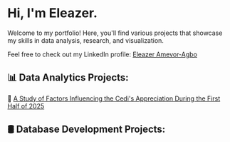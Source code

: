 # Hi, I'm Eleazer.
Welcome to my portfolio! Here, you'll find various projects that showcase my skills in data analysis, research, and visualization.

Feel free to check out my LinkedIn profile: [Eleazer Amevor-Agbo](https://www.linkedin.com/in/eleazer-amevor-agbo-ab1189264)
<h2>📊 Data Analytics Projects:</h2>

📄 [A Study of Factors Influencing the Cedi's Appreciation During the First Half of 2025](https://github.com/Eli-Mevor/Portfolio-Projects/blob/main/A%20Study%20of%20Factors%20Influencing%20the%20Cedi's%20Appreciation%20During%20the%20First%20Half%20of%202025.pdf)
<!--
- <b>Data Structures and Algorithms Practice (AlgoExpert)</b>
  - [Praciting DS & Algos in Python](https://github.com/joshmadakor1/Algorithms-Practice)
- <b>Full Stack Web App (React, NodeJS, Azure, and Machine Learning Components)</b>
  - [Image Analysis Middleware](https://github.com/joshmadakor1/4chan-Image-Analysis-Middleware-C964) <b><i>(Potentially NSFW)</b></i>
- <b>PowerShell</b>
  - [Windows EventLog: Failed RDP Logins Source IP to full GeoData Conversion](https://github.com/joshmadakor1/Sentinel-Lab)
  - [JWipe (Disk Wiping Utility)](https://github.com/joshmadakor1/Jwipe.PowerShell)
  - [Active Directory Bulk User Creation](https://github.com/joshmadakor1/AD_PS)
  - [FIM (File Integrity Monitor)](https://github.com/joshmadakor1/PowerShell-Integrity-FIM)
- <b>C# (.NET Desktop Applications)</b>
  - [Ransomware Proof of Concept (Encrypter)](https://github.com/joshmadakor1/EncrypterPOC)
  - [Ransomware Proof of Concept (Decrypter)](https://github.com/joshmadakor1/DecrypterPOC)
  - [Keylogger with Email Capability](https://github.com/joshmadakor1/Key-Logger-With-Email)
- <b>Python</b>
  - [Package Delivery Application (Datastructures and Algorithms Demo)](https://github.com/joshmadakor1/Package-Delivery-Pathfinding-Algorithm)
-->
<h2>🛢 Database Development Projects:</h2>

